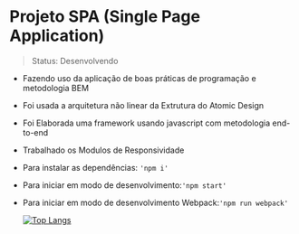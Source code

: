 <h1> Projeto SPA (Single Page Application)</h1>

> Status: Desenvolvendo

<!--ts-->

   - Fazendo uso da aplicação de boas práticas de programação e metodologia BEM
   - Foi usada a arquitetura não linear da Extrutura do Atomic Design
   - Foi Elaborada uma framework usando javascript com metodologia end-to-end
   - Trabalhado os Modulos de Responsividade
   - Para instalar as dependências: `'npm i'`
   - Para iniciar em modo de desenvolvimento:`'npm start'`
   - Para iniciar em modo de desenvolvimento Webpack:`'npm run webpack'`
   


     [![Top Langs](https://github-readme-stats.vercel.app/api/top-langs/?username=carlosvico)](https://github.com/carlosvico/github-readme-stats)
     


<!--te-->
